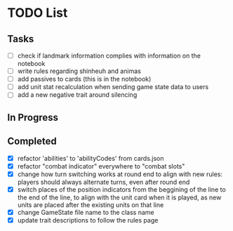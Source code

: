 # TODO List

## Tasks

- [ ] check if landmark information complies with information on the notebook
- [ ] write rules regarding shinheuh and animas
- [ ] add passives to cards (this is in the notebook)
- [ ] add unit stat recalculation when sending game state data to users
- [ ] add a new negative trait around silencing

## In Progress

## Completed

- [x] refactor 'abilities' to 'abilityCodes' from cards.json
- [x] refactor "combat indicator" everywhere to "combat slots"
- [x] change how turn switching works at round end to align with new rules: players should always alternate turns, even after round end
- [x] switch places of the position indicators from the beggining of the line to the end of the line, to align with the unit card when it is played, as new units are placed after the existing units on that line
- [x] change GameState file name to the class name
- [x] update trait descriptions to follow the rules page

